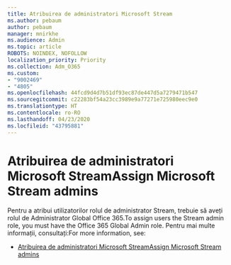```yaml
---
title: Atribuirea de administratori Microsoft Stream
ms.author: pebaum
author: pebaum
manager: mnirkhe
ms.audience: Admin
ms.topic: article
ROBOTS: NOINDEX, NOFOLLOW
localization_priority: Priority
ms.collection: Adm_O365
ms.custom:
- "9002469"
- "4805"
ms.openlocfilehash: 44fcd9d4d7b51df93ec87de447d5a7279471b547
ms.sourcegitcommit: c22283bf54a23cc3989e9a77271e725980eec9e0
ms.translationtype: HT
ms.contentlocale: ro-RO
ms.lasthandoff: 04/23/2020
ms.locfileid: "43795881"
---
```

# <a name="assign-microsoft-stream-admins"></a><span data-ttu-id="5c597-102">Atribuirea de administratori Microsoft Stream</span><span class="sxs-lookup"><span data-stu-id="5c597-102">Assign Microsoft Stream admins</span></span>

<span data-ttu-id="5c597-103">Pentru a atribui utilizatorilor rolul de administrator Stream, trebuie să aveți rolul de Administrator Global Office 365.</span><span class="sxs-lookup"><span data-stu-id="5c597-103">To assign users the Stream admin role, you must have the Office 365 Global Admin role.</span></span> <span data-ttu-id="5c597-104">Pentru mai multe informații, consultați:</span><span class="sxs-lookup"><span data-stu-id="5c597-104">For more information, see:</span></span>

- [<span data-ttu-id="5c597-105">Atribuirea de administratori Microsoft Stream</span><span class="sxs-lookup"><span data-stu-id="5c597-105">Assign Microsoft Stream admins</span></span>](https://docs.microsoft.com/stream/assign-administrator-user-role)
